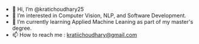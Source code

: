 - 👋 Hi, I’m @kratichoudhary25
- 👀 I’m interested in Computer Vision, NLP, and Software Development.
- 🌱 I’m currently learning Applied Machine Leaning as part of my master's degree.
- 📫 How to reach me : kratiichoudhary@gmail.com

<!---
kratichoudhary25/kratichoudhary25 is a ✨ special ✨ repository because its `README.md` (this file) appears on your GitHub profile.
You can click the Preview link to take a look at your changes.
--->

